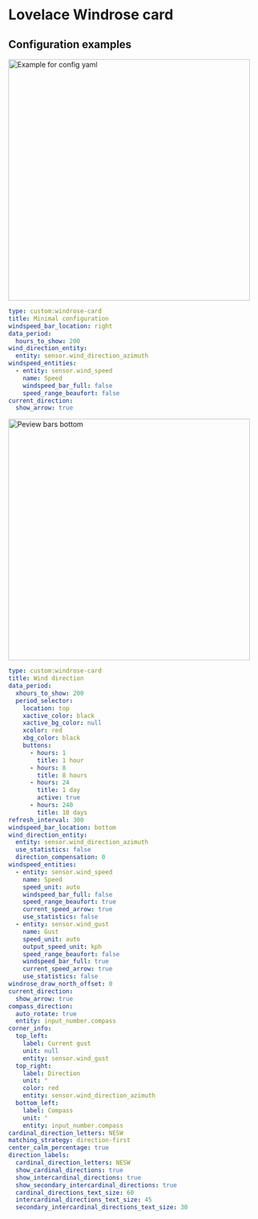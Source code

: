# Lovelace Windrose card 
## Configuration examples

<img alt="Example for config yaml" src="https://raw.githubusercontent.com/aukedejong/ha-windrose-card/main/examples/minimal-right.png?raw=true" width="482"/>

```yaml
type: custom:windrose-card
title: Minimal configuration
windspeed_bar_location: right
data_period:
  hours_to_show: 200
wind_direction_entity:
  entity: sensor.wind_direction_azimuth
windspeed_entities:
  - entity: sensor.wind_speed
    name: Speed
    windspeed_bar_full: false
    speed_range_beaufort: false
current_direction:
  show_arrow: true
```


<img alt="Peview bars bottom" src="https://raw.githubusercontent.com/aukedejong/ha-windrose-card/main/examples/maximal-bottom-button.png?raw=true" width="482"/>

```yaml
type: custom:windrose-card
title: Wind direction
data_period:
  xhours_to_show: 200
  period_selector:
    location: top
    xactive_color: black
    xactive_bg_color: null
    xcolor: red
    xbg_color: black
    buttons:
      - hours: 1
        title: 1 hour
      - hours: 8
        title: 8 hours
      - hours: 24
        title: 1 day
        active: true
      - hours: 240
        title: 10 days
refresh_interval: 300
windspeed_bar_location: bottom
wind_direction_entity:
  entity: sensor.wind_direction_azimuth
  use_statistics: false
  direction_compensation: 0
windspeed_entities:
  - entity: sensor.wind_speed
    name: Speed
    speed_unit: auto
    windspeed_bar_full: false
    speed_range_beaufort: true
    current_speed_arrow: true
    use_statistics: false
  - entity: sensor.wind_gust
    name: Gust
    speed_unit: auto
    output_speed_unit: kph
    speed_range_beaufort: false
    windspeed_bar_full: true
    current_speed_arrow: true
    use_statistics: false
windrose_draw_north_offset: 0
current_direction:
  show_arrow: true
compass_direction:
  auto_rotate: true
  entity: input_number.compass
corner_info:
  top_left:
    label: Current gust
    unit: null
    entity: sensor.wind_gust
  top_right:
    label: Direction
    unit: °
    color: red
    entity: sensor.wind_direction_azimuth
  bottom_left:
    label: Compass
    unit: °
    entity: input_number.compass
cardinal_direction_letters: NESW
matching_strategy: direction-first
center_calm_percentage: true
direction_labels:
  cardinal_direction_letters: NESW
  show_cardinal_directions: true
  show_intercardinal_directions: true
  show_secondary_intercardinal_directions: true
  cardinal_directions_text_size: 60
  intercardinal_directions_text_size: 45
  secondary_intercardinal_directions_text_size: 30
```
